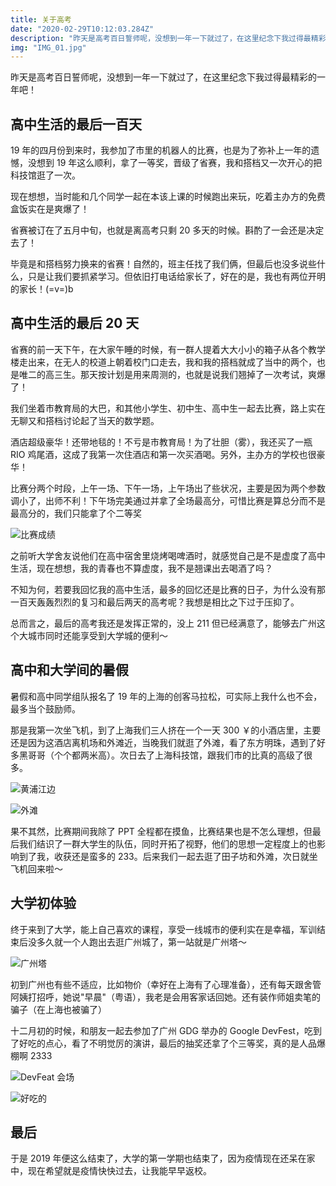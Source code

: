 ```yaml
---
title: 关于高考
date: "2020-02-29T10:12:03.284Z"
description: "昨天是高考百日誓师呢，没想到一年一下就过了，在这里纪念下我过得最精彩的一年吧！"
img: "IMG_01.jpg"
---
```


昨天是高考百日誓师呢，没想到一年一下就过了，在这里纪念下我过得最精彩的一年吧！

## 高中生活的最后一百天

19 年的四月份到来时，我参加了市里的机器人的比赛，也是为了弥补上一年的遗憾，没想到 19 年这么顺利，拿了一等奖，晋级了省赛，我和搭档又一次开心的把科技馆逛了一次。

现在想想，当时能和几个同学一起在本该上课的时候跑出来玩，吃着主办方的免费盒饭实在是爽爆了！

省赛被订在了五月中旬，也就是离高考只剩 20 多天的时候。斟酌了一会还是决定去了！

毕竟是和搭档努力换来的省赛！自然的，班主任找了我们俩，但最后也没多说些什么，只是让我们要抓紧学习。但依旧打电话给家长了，好在的是，我也有两位开明的家长！(=v=)b

## 高中生活的最后 20 天

省赛的前一天下午，在大家午睡的时候，有一群人提着大大小小的箱子从各个教学楼走出来，在无人的校道上朝着校门口走去，我和我的搭档就成了当中的两个，也是唯二的高三生。那天按计划是用来周测的，也就是说我们翘掉了一次考试，爽爆了！

我们坐着市教育局的大巴，和其他小学生、初中生、高中生一起去比赛，路上实在无聊又和搭档讨论起了当天的数学题。

酒店超级豪华！还带地毯的！不亏是市教育局！为了壮胆（雾），我还买了一瓶 RIO 鸡尾酒，这成了我第一次住酒店和第一次买酒喝。另外，主办方的学校也很豪华！

比赛分两个时段，上午一场、下午一场，上午场出了些状况，主要是因为两个参数调小了，出师不利！下午场完美通过并拿了全场最高分，可惜比赛是算总分而不是最高分的，我们只能拿了个二等奖

![比赛成绩](./IMG_02.jpg)

之前听大学舍友说他们在高中宿舍里烧烤喝啤酒时，就感觉自己是不是虚度了高中生活，现在想想，我的青春也不算虚度，我不是翘课出去喝酒了吗？

不知为何，若要我回忆我的高中生活，最多的回忆还是比赛的日子，为什么没有那一百天轰轰烈烈的复习和最后两天的高考呢？我想是相比之下过于压抑了。

总而言之，最后的高考我还是发挥正常的，没上 211 但已经满意了，能够去广州这个大城市同时还能享受到大学城的便利～

## 高中和大学间的暑假

暑假和高中同学组队报名了 19 年的上海的创客马拉松，可实际上我什么也不会，最多当个鼓励师。

那是我第一次坐飞机，到了上海我们三人挤在一个一天 300 ￥的小酒店里，主要还是因为这酒店离机场和外滩近，当晚我们就逛了外滩，看了东方明珠，遇到了好多黑哥哥（个个都两米高）。次日去了上海科技馆，跟我们市的比真的高级了很多。

![黄浦江边](./IMG_03.jpg)

![外滩](./IMG_04.jpg)

果不其然，比赛期间我除了 PPT 全程都在摸鱼，比赛结果也是不怎么理想，但最后我们结识了一群大学生的队伍，同时开拓了视野，他们的思想一定程度上的也影响到了我，收获还是蛮多的 233。后来我们一起去逛了田子坊和外滩，次日就坐飞机回来啦～

## 大学初体验

终于来到了大学，能上自己喜欢的课程，享受一线城市的便利实在是幸福，军训结束后没多久就一个人跑出去逛广州城了，第一站就是广州塔～

![广州塔](./IMG_01.jpg)

初到广州也有些不适应，比如物价（幸好在上海有了心理准备），还有每天跟舍管阿姨打招呼，她说"早晨"（粤语），我老是会用客家话回她。还有装作师姐卖笔的骗子（在上海也被骗了）

十二月初的时候，和朋友一起去参加了广州 GDG 举办的 Google DevFest，吃到了好吃的点心，看了不明觉厉的演讲，最后的抽奖还拿了个三等奖，真的是人品爆棚啊 2333

![DevFeat 会场](./IMG_05.jpg)

![好吃的](./IMG_06.jpg)

## 最后

于是 2019 年便这么结束了，大学的第一学期也结束了，因为疫情现在还呆在家中，现在希望就是疫情快快过去，让我能早早返校。
